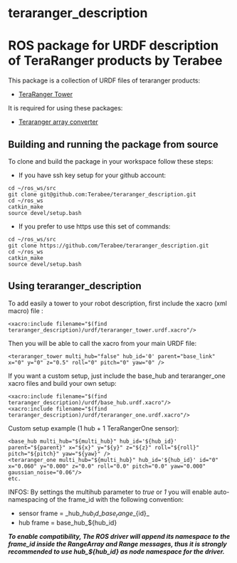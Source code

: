 # teraranger_description
# ROS package for URDF description of TeraRanger products by Terabee

This package is a collection of URDF files of teraranger products:
* [TeraRanger Tower](http://www.teraranger.com/teraranger-tower/)

It is required for using these packages:
* [Teraranger array converter](https://github.com/Terabee/teraranger_array_converter)

## Building and running the package from source

To clone and build the package in your workspace follow these steps:

* If you have ssh key setup for your github account:

```
cd ~/ros_ws/src
git clone git@github.com:Terabee/teraranger_description.git
cd ~/ros_ws
catkin_make
source devel/setup.bash
```

* If you prefer to use https use this set of commands:

```
cd ~/ros_ws/src
git clone https://github.com/Terabee/teraranger_description.git
cd ~/ros_ws
catkin_make
source devel/setup.bash
```

## Using teraranger_description

To add easily a tower to your robot description, first include the xacro (xml macro) file :
```
<xacro:include filename="$(find teraranger_description)/urdf/teraranger_tower.urdf.xacro"/>
```
Then you will be able to call the xacro from your main URDF file:
```
<teraranger_tower multi_hub="false" hub_id='0' parent="base_link" x="0" y="0" z="0.5" roll="0" pitch="0" yaw="0" />
```
 
If you want a custom setup, just include the base_hub and teraranger_one xacro files and build your own setup:
```
<xacro:include filename="$(find teraranger_description)/urdf/base_hub.urdf.xacro"/>
<xacro:include filename="$(find teraranger_description)/urdf/teraranger_one.urdf.xacro"/>
```
Custom setup example (1 hub + 1 TeraRangerOne sensor):

```
<base_hub multi_hub="${multi_hub}" hub_id='${hub_id}' parent="${parent}" x="${x}" y="${y}" z="${z}" roll="${roll}" pitch="${pitch}" yaw="${yaw}" />
<teraranger_one multi_hub="${multi_hub}" hub_id='${hub_id}' id="0" x="0.060" y="0.000" z="0.0" roll="0.0" pitch="0.0" yaw="0.000" gaussian_noise="0.06"/>
etc.
```
INFOS: By settings the multihub parameter to _true_ or _1_ you will enable auto-namespacing of the frame_id with the following convention:
* sensor frame = \_hub\_${hub_id}\_base_range\_${id}\_
* hub frame = base\_hub\_${hub_id}

___To enable compatibility, The ROS driver will append its namespace to the frame_id inside the RangeArray and Range messages, thus it is strongly recommended to use hub\_${hub_id} as node namespace for the driver.___


